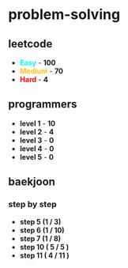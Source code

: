 # problem-solving

## leetcode

- <span style="color :  #00ffff">**Easy**</span> - **100**
- <span style="color :  #ffc20e">**Medium**</span> - **70**
- <span style="color :  red">**Hard**</span> - **4**

## programmers

- **level 1** - **10**
- **level 2** - **4**
- **level 3** - **0**
- **level 4** - **0**
- **level 5** - **0**

## baekjoon

### step by step

- **step 5 (1 / 3)**
- **step 6 (1 / 10)**
- **step 7 (1 / 8)**
- **step 10 ( 5 / 5 )**
- **step 11 ( 4 / 11 )**
